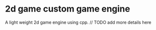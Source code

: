 # 2d game custom game engine
A light weight 2d game engine using cpp.
// TODO add more details here
